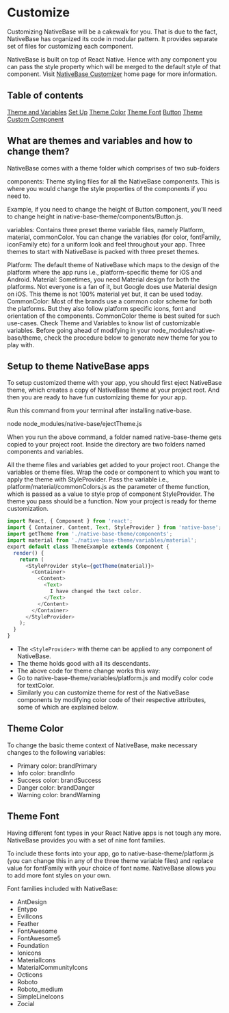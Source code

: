 # Customize

Customizing NativeBase will be a cakewalk for you. That is due to the fact, NativeBase has organized its code in modular pattern. It provides separate set of files for customizing each component.

NativeBase is built on top of React Native. Hence with any component you can pass the style property which will be merged to the default style of that component.
Visit [NativeBase Customizer](https://nativebase.io/nativebase-customizer) home page for more information.

## Table of contents

[Theme and Variables](#What-are-themes-and-variables-and-how-to-change-them)
[Set Up](#Setup-to-theme-NativeBase-apps)
[Theme Color](#Theme-Color)
[Theme Font](#Theme-Font)
[Button](#Button)
[Theme Custom Component](#Theme-Custom-Component)

## What are themes and variables and how to change them?

NativeBase comes with a theme folder which comprises of two sub-folders

components: Theme styling files for all the NativeBase components. This is where you would change the style properties of the components if you need to.

Example, if you need to change the height of Button component, you'll need to change height in native-base-theme/components/Button.js.

variables: Contains three preset theme variable files, namely Platform, material, commonColor. You can change the variables (for color, fontFamily, iconFamily etc) for a uniform look and feel throughout your app.
Three themes to start with
NativeBase is packed with three preset themes.

Platform: The default theme of NativeBase which maps to the design of the platform where the app runs i.e., platform-specific theme for iOS and Android.
Material: Sometimes, you need Material design for both the platforms. Not everyone is a fan of it, but Google does use Material design on iOS. This theme is not 100% material yet but, it can be used today.
CommonColor: Most of the brands use a common color scheme for both the platforms. But they also follow platform specific icons, font and orientation of the components. CommonColor theme is best suited for such use-cases.
Check Theme and Variables to know list of customizable variables. Before going ahead of modifying in your node_modules/native-base/theme, check the procedure below to generate new theme for you to play with.

## Setup to theme NativeBase apps

To setup customized theme with your app, you should first eject NativeBase theme, which creates a copy of NativeBase theme at your project root. And then you are ready to have fun customizing theme for your app.

Run this command from your terminal after installing native-base.

node node_modules/native-base/ejectTheme.js

When you run the above command, a folder named native-base-theme gets copied to your project root. Inside the directory are two folders named components and variables.

All the theme files and variables get added to your project root. Change the variables or theme files.
Wrap the code or component to which you want to apply the theme with StyleProvider.
Pass the variable i.e., platform/material/commonColors.js as the parameter of theme function, which is passed as a value to style prop of component StyleProvider.
The theme you pass should be a function.
Now your project is ready for theme customization.

```javascript
import React, { Component } from 'react';
import { Container, Content, Text, StyleProvider } from 'native-base';
import getTheme from './native-base-theme/components';
import material from './native-base-theme/variables/material';
​export default class ThemeExample extends Component {
  render() {
    return (
      <StyleProvider style={getTheme(material)}>
        <Container>
          <Content>
            <Text>
              I have changed the text color.
            </Text>
          </Content>
        </Container>
      </StyleProvider>
    );
  }
}

```

- The `<StyleProvider>` with theme can be applied to any component of NativeBase.
- The theme holds good with all its descendants.
- The above code for theme change works this way:
- Go to native-base-theme/variables/platform.js and modify color code for textColor.
- Similarly you can customize theme for rest of the NativeBase components by modifying color code of their respective attributes, some of which are explained below.

## Theme Color

To change the basic theme context of NativeBase, make necessary changes to the following variables:

- Primary color: brandPrimary
- Info color: brandInfo
- Success color: brandSuccess
- Danger color: brandDanger
- Warning color: brandWarning

## Theme Font

Having different font types in your React Native apps is not tough any more. NativeBase provides you with a set of nine font families.

To include these fonts into your app, go to native-base-theme/platform.js (you can change this in any of the three theme variable files) and replace value for fontFamily with your choice of font name. NativeBase allows you to add more font styles on your own.

Font families included with NativeBase:

- AntDesign
- Entypo
- EvilIcons
- Feather
- FontAwesome
- FontAwesome5
- Foundation
- Ionicons
- MaterialIcons
- MaterialCommunityIcons
- Octicons
- Roboto
- Roboto_medium
- SimpleLineIcons
- Zocial
